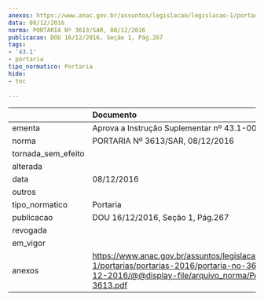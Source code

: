 ```yaml
---
anexos: https://www.anac.gov.br/assuntos/legislacao/legislacao-1/portarias/portarias-2016/portaria-no-3613-sar-08-12-2016/@@display-file/arquivo_norma/PA2016-3613.pdf
data: 08/12/2016
norma: PORTARIA Nº 3613/SAR, 08/12/2016
publicacao: DOU 16/12/2016, Seção 1, Pág.267
tags:
- '43.1'
- portaria
tipo_normatico: Portaria
hide: 
- toc 
 
---
```


|                    | Documento                                                                                                                                                      |
|:-------------------|:---------------------------------------------------------------------------------------------------------------------------------------------------------------|
| ementa             | Aprova a Instrução Suplementar nº 43.1-001, Revisão A.                                                                                                         |
| norma              | PORTARIA Nº 3613/SAR, 08/12/2016                                                                                                                               |
| tornada_sem_efeito |                                                                                                                                                                |
| alterada           |                                                                                                                                                                |
| data               | 08/12/2016                                                                                                                                                     |
| outros             |                                                                                                                                                                |
| tipo_normatico     | Portaria                                                                                                                                                       |
| publicacao         | DOU 16/12/2016, Seção 1, Pág.267                                                                                                                               |
| revogada           |                                                                                                                                                                |
| em_vigor           |                                                                                                                                                                |
| anexos             | https://www.anac.gov.br/assuntos/legislacao/legislacao-1/portarias/portarias-2016/portaria-no-3613-sar-08-12-2016/@@display-file/arquivo_norma/PA2016-3613.pdf |